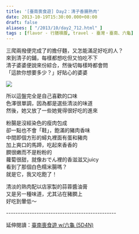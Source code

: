 ```yaml
---
title: '[臺南喪食遊] Day2：清子香腸熟肉'
date: 2013-10-19T15:30:00.000+08:00
draft: false
aliases: [ "/2013/10/day2_712.html" ]
tags : [flavor - 行膳積腹, travel - 臺灣・臺南、六龜]
---
```


三爬兩撥便完成了的擔仔麵，又怎能滿足好吃的人？  
來到清子的鋪，每樣都想吃但又怕吃不下  
清子婆婆便說來份綜合，然後切每樣時都會問  
「這款你想要多少？」好貼心的婆婆  

![](/images/tainan2h.jpg)

所以這盤完全是自己喜歡的口味  
色澤很單調，因為都是選些清淡的味道  
然後，她又放了一些她覺得很好吃的進來  
  
粉腸是沒經染色的瘦肉包成  
卻一點也不會「鞋」，飽滿的豬肉香味  
中間即個方形的蟳丸裡面有蛋和豬肉  
加上爽口的馬蹄，吃起來香香的  
膶很嫩而不是粉粉的  
蘿蔔很甜，就像おでん裡的香滋滋又juicy  
看到了那個白色糯米腸嗎？  
就是它，我又吃飽了！  
  
清淡的熟肉配以店家製的蒜蓉醬油膏  
又是另一種味道，尤其沾在豬膶上  
好吃到暈低～  
  
\-----------------------------------------------  
  
延伸閱讀：[臺南喪食遊 w/六龜 (5D4N)](https://hidie.net/tainan5d4n/)
